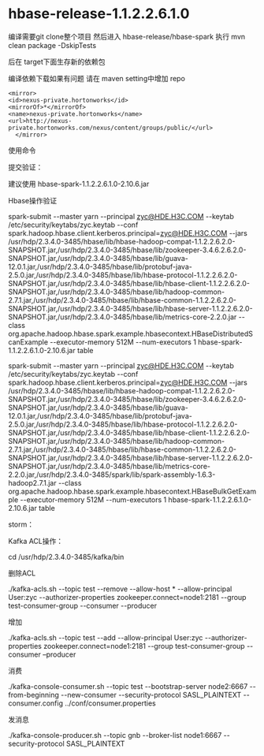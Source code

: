 # hbase-release-1.1.2.2.6.1.0

编译需要git clone整个项目  然后进入 hbase-release/hbase-spark 执行 mvn clean package -DskipTests

后在 target下面生存新的依赖包

编译依赖下载如果有问题 请在 maven setting中增加 repo 

	<mirror>
	<id>nexus-private.hortonworks</id>
	<mirrorOf>*</mirrorOf>
	<name>nexus-private.hortonworks</name>
	<url>http://nexus-private.hortonworks.com/nexus/content/groups/public/</url>
      </mirror>
 
 使用命令
 
 提交验证：

建议使用 hbase-spark-1.1.2.2.6.1.0-2.10.6.jar

Hbase操作验证

spark-submit --master yarn --principal zyc@HDE.H3C.COM --keytab /etc/security/keytabs/zyc.keytab --conf spark.hadoop.hbase.client.kerberos.principal=zyc@HDE.H3C.COM --jars /usr/hdp/2.3.4.0-3485/hbase/lib/hbase-hadoop-compat-1.1.2.2.6.2.0-SNAPSHOT.jar,/usr/hdp/2.3.4.0-3485/hbase/lib/zookeeper-3.4.6.2.6.2.0-SNAPSHOT.jar,/usr/hdp/2.3.4.0-3485/hbase/lib/guava-12.0.1.jar,/usr/hdp/2.3.4.0-3485/hbase/lib/protobuf-java-2.5.0.jar,/usr/hdp/2.3.4.0-3485/hbase/lib/hbase-protocol-1.1.2.2.6.2.0-SNAPSHOT.jar,/usr/hdp/2.3.4.0-3485/hbase/lib/hbase-client-1.1.2.2.6.2.0-SNAPSHOT.jar,/usr/hdp/2.3.4.0-3485/hbase/lib/hadoop-common-2.7.1.jar,/usr/hdp/2.3.4.0-3485/hbase/lib/hbase-common-1.1.2.2.6.2.0-SNAPSHOT.jar,/usr/hdp/2.3.4.0-3485/hbase/lib/hbase-server-1.1.2.2.6.2.0-SNAPSHOT.jar,/usr/hdp/2.3.4.0-3485/hbase/lib/metrics-core-2.2.0.jar --class org.apache.hadoop.hbase.spark.example.hbasecontext.HBaseDistributedScanExample  --executor-memory 512M --num-executors 1 hbase-spark-1.1.2.2.6.1.0-2.10.6.jar table
 

spark-submit --master yarn  --principal zyc@HDE.H3C.COM --keytab /etc/security/keytabs/zyc.keytab  --conf spark.hadoop.hbase.client.kerberos.principal=zyc@HDE.H3C.COM --jars  /usr/hdp/2.3.4.0-3485/hbase/lib/hbase-hadoop-compat-1.1.2.2.6.2.0-SNAPSHOT.jar,/usr/hdp/2.3.4.0-3485/hbase/lib/zookeeper-3.4.6.2.6.2.0-SNAPSHOT.jar,/usr/hdp/2.3.4.0-3485/hbase/lib/guava-12.0.1.jar,/usr/hdp/2.3.4.0-3485/hbase/lib/protobuf-java-2.5.0.jar,/usr/hdp/2.3.4.0-3485/hbase/lib/hbase-protocol-1.1.2.2.6.2.0-SNAPSHOT.jar,/usr/hdp/2.3.4.0-3485/hbase/lib/hbase-client-1.1.2.2.6.2.0-SNAPSHOT.jar,/usr/hdp/2.3.4.0-3485/hbase/lib/hadoop-common-2.7.1.jar,/usr/hdp/2.3.4.0-3485/hbase/lib/hbase-common-1.1.2.2.6.2.0-SNAPSHOT.jar,/usr/hdp/2.3.4.0-3485/hbase/lib/hbase-server-1.1.2.2.6.2.0-SNAPSHOT.jar,/usr/hdp/2.3.4.0-3485/hbase/lib/metrics-core-2.2.0.jar,/usr/hdp/2.3.4.0-3485/spark/lib/spark-assembly-1.6.3-hadoop2.7.1.jar --class org.apache.hadoop.hbase.spark.example.hbasecontext.HBaseBulkGetExample --executor-memory 512M --num-executors 1 hbase-spark-1.1.2.2.6.1.0-2.10.6.jar table

 

storm：
 

Kafka ACL操作：
 

cd /usr/hdp/2.3.4.0-3485/kafka/bin

删除ACL

./kafka-acls.sh --topic test --remove --allow-host * --allow-principal User:zyc --authorizer-properties zookeeper.connect=node1:2181 --group test-consumer-group --consumer --producer

增加

./kafka-acls.sh --topic test --add  --allow-principal User:zyc --authorizer-properties zookeeper.connect=node1:2181 --group test-consumer-group --consumer –producer

消费

./kafka-console-consumer.sh --topic test --bootstrap-server node2:6667 --from-beginning  --new-consumer --security-protocol SASL_PLAINTEXT --consumer.config ../conf/consumer.properties

发消息

./kafka-console-producer.sh --topic gnb --broker-list node1:6667 --security-protocol SASL_PLAINTEXT

   
   
